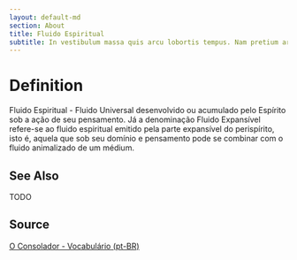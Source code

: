 ```yaml
---
layout: default-md
section: About
title: Fluido Espiritual
subtitle: In vestibulum massa quis arcu lobortis tempus. Nam pretium arcu in odio vulputate luctus.
---
```


# Definition
Fluido Espiritual - Fluido Universal desenvolvido ou acumulado pelo Espírito sob a ação de seu pensamento. Já a denominação Fluido Expansível refere-se ao fluido espiritual emitido pela parte expansível do perispírito, isto é, aquela que sob seu domínio e pensamento pode se combinar com o fluido animalizado de um médium. 

## See Also
TODO

## Source
[O Consolador - Vocabulário (pt-BR)](http://www.oconsolador.com.br/linkfixo/vocabulario/principal.html)


